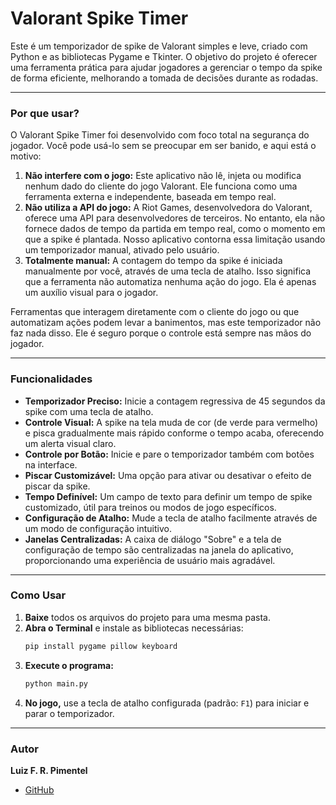 # Valorant Spike Timer

Este é um temporizador de spike de Valorant simples e leve, criado com Python e as bibliotecas Pygame e Tkinter. O objetivo do projeto é oferecer uma ferramenta prática para ajudar jogadores a gerenciar o tempo da spike de forma eficiente, melhorando a tomada de decisões durante as rodadas.

---

### Por que usar?

O Valorant Spike Timer foi desenvolvido com foco total na segurança do jogador. Você pode usá-lo sem se preocupar em ser banido, e aqui está o motivo:

1.  **Não interfere com o jogo:** Este aplicativo não lê, injeta ou modifica nenhum dado do cliente do jogo Valorant. Ele funciona como uma ferramenta externa e independente, baseada em tempo real.
2.  **Não utiliza a API do jogo:** A Riot Games, desenvolvedora do Valorant, oferece uma API para desenvolvedores de terceiros. No entanto, ela não fornece dados de tempo da partida em tempo real, como o momento em que a spike é plantada. Nosso aplicativo contorna essa limitação usando um temporizador manual, ativado pelo usuário.
3.  **Totalmente manual:** A contagem do tempo da spike é iniciada manualmente por você, através de uma tecla de atalho. Isso significa que a ferramenta não automatiza nenhuma ação do jogo. Ela é apenas um auxílio visual para o jogador.

Ferramentas que interagem diretamente com o cliente do jogo ou que automatizam ações podem levar a banimentos, mas este temporizador não faz nada disso. Ele é seguro porque o controle está sempre nas mãos do jogador.

---

### Funcionalidades

- **Temporizador Preciso:** Inicie a contagem regressiva de 45 segundos da spike com uma tecla de atalho.
- **Controle Visual:** A spike na tela muda de cor (de verde para vermelho) e pisca gradualmente mais rápido conforme o tempo acaba, oferecendo um alerta visual claro.
- **Controle por Botão:** Inicie e pare o temporizador também com botões na interface.
- **Piscar Customizável:** Uma opção para ativar ou desativar o efeito de piscar da spike.
- **Tempo Definível:** Um campo de texto para definir um tempo de spike customizado, útil para treinos ou modos de jogo específicos.
- **Configuração de Atalho:** Mude a tecla de atalho facilmente através de um modo de configuração intuitivo.
- **Janelas Centralizadas:** A caixa de diálogo "Sobre" e a tela de configuração de tempo são centralizadas na janela do aplicativo, proporcionando uma experiência de usuário mais agradável.

---

### Como Usar

1.  **Baixe** todos os arquivos do projeto para uma mesma pasta.
2.  **Abra o Terminal** e instale as bibliotecas necessárias:
    ```bash
    pip install pygame pillow keyboard
    ```
3.  **Execute o programa:**
    ```bash
    python main.py
    ```
4.  **No jogo,** use a tecla de atalho configurada (padrão: `F1`) para iniciar e parar o temporizador.

---

### Autor

**Luiz F. R. Pimentel**

- [GitHub](https://github.com/KanekiZLF)
